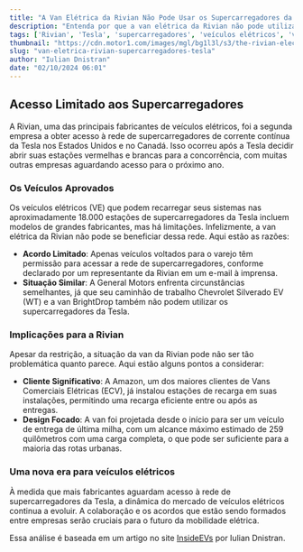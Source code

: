 ```yaml
---
title: "A Van Elétrica da Rivian Não Pode Usar os Supercarregadores da Tesla"
description: "Entenda por que a van elétrica da Rivian não pode utilizar a rede de supercarregadores da Tesla e quais são as implicações disso."
tags: ['Rivian', 'Tesla', 'supercarregadores', 'veículos elétricos', 'van elétrica']
thumbnail: "https://cdn.motor1.com/images/mgl/bg1l3l/s3/the-rivian-electric-commercial-van-can-t-use-tesla-superchargers.jpg"
slug: "van-eletrica-rivian-supercarregadores-tesla"
author: "Iulian Dnistran"
date: "02/10/2024 06:01"
---
```


## Acesso Limitado aos Supercarregadores

A Rivian, uma das principais fabricantes de veículos elétricos, foi a segunda empresa a obter acesso à rede de supercarregadores de corrente contínua da Tesla nos Estados Unidos e no Canadá. Isso ocorreu após a Tesla decidir abrir suas estações vermelhas e brancas para a concorrência, com muitas outras empresas aguardando acesso para o próximo ano.

### Os Veículos Aprovados

Os veículos elétricos (VE) que podem recarregar seus sistemas nas aproximadamente 18.000 estações de supercarregadores da Tesla incluem modelos de grandes fabricantes, mas há limitações. Infelizmente, a van elétrica da Rivian não pode se beneficiar dessa rede. Aqui estão as razões:

- **Acordo Limitado**: Apenas veículos voltados para o varejo têm permissão para acessar a rede de supercarregadores, conforme declarado por um representante da Rivian em um e-mail à imprensa.
- **Situação Similar**: A General Motors enfrenta circunstâncias semelhantes, já que seu caminhão de trabalho Chevrolet Silverado EV (WT) e a van BrightDrop também não podem utilizar os supercarregadores da Tesla.

### Implicações para a Rivian

Apesar da restrição, a situação da van da Rivian pode não ser tão problemática quanto parece. Aqui estão alguns pontos a considerar:
- **Cliente Significativo**: A Amazon, um dos maiores clientes de Vans Comerciais Elétricas (ECV), já instalou estações de recarga em suas instalações, permitindo uma recarga eficiente entre ou após as entregas.
- **Design Focado**: A van foi projetada desde o início para ser um veículo de entrega de última milha, com um alcance máximo estimado de 259 quilômetros com uma carga completa, o que pode ser suficiente para a maioria das rotas urbanas.

### Uma nova era para veículos elétricos

À medida que mais fabricantes aguardam acesso à rede de supercarregadores da Tesla, a dinâmica do mercado de veículos elétricos continua a evoluir. A colaboração e os acordos que estão sendo formados entre empresas serão cruciais para o futuro da mobilidade elétrica.

Essa análise é baseada em um artigo no site [InsideEVs](https://insideevs.com/news/735669/rivian-electric-van-tesla-supercharger/) por Iulian Dnistran.
